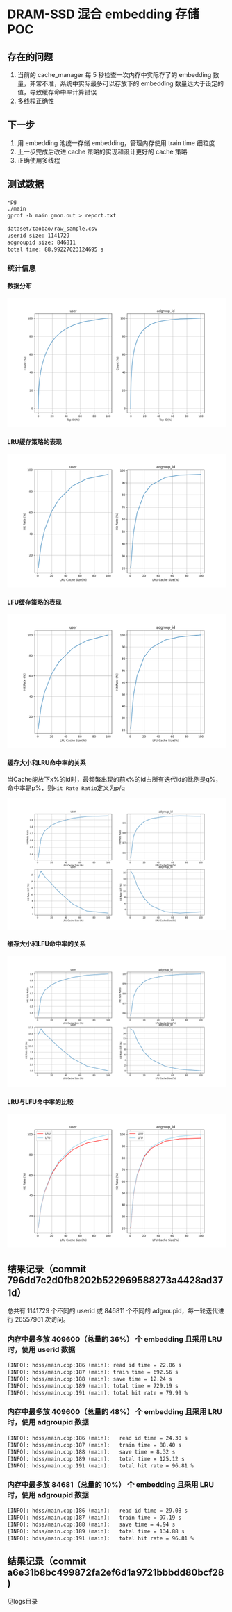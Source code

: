 # DRAM-SSD 混合 embedding 存储 POC

## 存在的问题

1. 当前的 cache_manager 每 5 秒检查一次内存中实际存了的 embedding 数量，非常不准，系统中实际最多可以存放下的 embedding 数量远大于设定的值，导致缓存命中率计算错误
2. 多线程正确性

## 下一步

1. 用 embedding 池统一存储 embedding，管理内存使用
   train time 细粒度
2. 上一步完成后改进 cache 策略的实现和设计更好的 cache 策略
3. 正确使用多线程

## 测试数据

```
-pg
./main
gprof -b main gmon.out > report.txt
```

```
dataset/taobao/raw_sample.csv
userid size: 1141729
adgroupid size: 846811
total time: 88.99227023124695 s
```

### 统计信息

#### 数据分布

![](fig/Figure_2.png)

#### LRU缓存策略的表现

![](fig/Figure_1.png)

#### LFU缓存策略的表现

![](fig/Figure_4.png)


#### 缓存大小和LRU命中率的关系

当Cache能放下x%的id时，最频繁出现的前x%的id占所有迭代id的比例是q%，命中率是p%，则`Hit Rate Ratio`定义为p/q

![](fig/Figure_3.png)

#### 缓存大小和LFU命中率的关系

![](fig/Figure_5.png)

#### LRU与LFU命中率的比较

![](fig/Figure_6.png)

## 结果记录（commit 796dd7c2d0fb8202b522969588273a4428ad371d）

总共有 1141729 个不同的 userid 或 846811 个不同的 adgroupid，每一轮迭代进行 26557961 次访问。

### 内存中最多放 409600（总量的 36%） 个 embedding 且采用 LRU 时，使用 userid 数据

```
[INFO]: hdss/main.cpp:186 (main): read id time = 22.86 s
[INFO]: hdss/main.cpp:187 (main): train time = 692.56 s
[INFO]: hdss/main.cpp:188 (main): save time = 12.24 s
[INFO]: hdss/main.cpp:189 (main): total time = 729.19 s
[INFO]: hdss/main.cpp:191 (main): total hit rate = 79.99 %
```

### 内存中最多放 409600（总量的 48%） 个 embedding 且采用 LRU 时，使用 adgroupid 数据

```
[INFO]: hdss/main.cpp:186 (main):  	read id time = 24.30 s
[INFO]: hdss/main.cpp:187 (main):  	train time = 88.40 s
[INFO]: hdss/main.cpp:188 (main):  	save time = 8.32 s
[INFO]: hdss/main.cpp:189 (main):  	total time = 125.12 s
[INFO]: hdss/main.cpp:191 (main):  	total hit rate = 96.81 %
```

### 内存中最多放 84681（总量的 10%） 个 embedding 且采用 LRU 时，使用 adgroupid 数据

```
[INFO]: hdss/main.cpp:186 (main):  	read id time = 29.08 s
[INFO]: hdss/main.cpp:187 (main):  	train time = 97.19 s
[INFO]: hdss/main.cpp:188 (main):  	save time = 4.94 s
[INFO]: hdss/main.cpp:189 (main):  	total time = 134.88 s
[INFO]: hdss/main.cpp:191 (main):  	total hit rate = 96.81 %
```

## 结果记录（commit a6e31b8bc499872fa2ef6d1a9721bbbdd80bcf28)

见logs目录